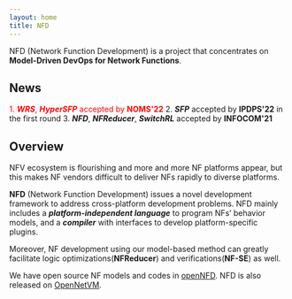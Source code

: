 ```yaml
---
layout: home
title: NFD
---
```


NFD (Network Function Development) is a project that concentrates on **Model-Driven DevOps for Network Functions**. 

## News
<font color=#FF0000>1. ***WRS***, ***HyperSFP*** accepted by **NOMS'22**</font>
2. ***SFP*** accepted by **IPDPS'22** in the first round
3. ***NFD***, ***NFReducer***, ***SwitchRL*** accepted by **INFOCOM'21** 

## Overview 

NFV ecosystem is flourishing and more and more NF platforms appear, but this makes NF vendors difficult to deliver NFs rapidly to diverse platforms. 

**NFD** (Network Function Development) issues a novel development framework to address cross-platform development problems. NFD mainly includes a ***platform-independent language*** to program NFs’ behavior models, and a ***compiler*** with interfaces to develop platform-specific plugins. 

Moreover, NF development using our model-based method can greatly facilitate logic optimizations(**NFReducer**) and verifications(**NF-SE**) as well.


We have open source NF models and codes in [openNFD](https://github.com/openNFD/NFD). NFD is also released on [OpenNetVM](https://github.com/sdnfv/openNetVM/tree/master/examples/NFD).
